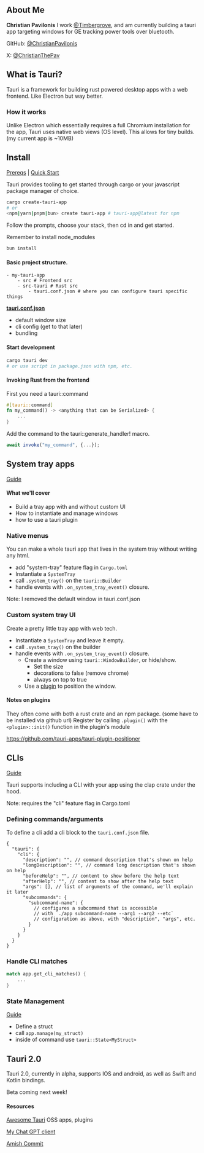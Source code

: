 ## About Me

**Christian Pavilonis**
I work [@Timbergrove](https://timbergrove.com/), and am currently building a tauri app targeting windows for GE tracking power tools over bluetooth.

GitHub: [@ChristianPavilonis](https://github.com/ChristianPavilonis)

X: [@ChristianThePav](https://twitter.com/ChristianThePav)

## What is Tauri?

Tauri is a framework for building rust powered desktop apps with a web frontend. Like Electron but way better.

### How it works

Unlike Electron which essentially requires a full Chromium installation for the app, Tauri uses native web views (OS level). This allows for tiny builds. (my current app is ~10MB)

## Install

[Prereqs](https://tauri.app/v1/guides/getting-started/prerequisites) | [Quick Start](https://tauri.app/v1/guides/getting-started/setup/)

Tauri provides tooling to get started through cargo or your javascript package manager of choice.

```sh
cargo create-tauri-app
# or
<npm|yarn|pnpm|bun> create tauri-app # tauri-app@latest for npm
```

Follow the prompts, choose your stack, then cd in and get started.

Remember to install node_modules

```sh
bun install
```

#### Basic project structure.

```
- my-tauri-app
    - src # Frontend src
    - src-tauri # Rust src
        - tauri.conf.json # where you can configure tauri specific things
```

[**tauri.conf.json**](https://tauri.app/v1/api/config)

- default window size
- cli config (get to that later)
- bundling

#### Start development

```bash
cargo tauri dev
# or use script in package.json with npm, etc.
```

#### Invoking Rust from the frontend

First you need a tauri::command

```rust
#[tauri::command]
fn my_command() -> <anything that can be Serialized> {
    ...
}
```

Add the command to the tauri::generate_handler! macro.

```js
await invoke("my_command", {...});
```

## System tray apps

[Guide](https://tauri.app/v1/guides/features/system-tray)

#### What we'll cover

- Build a tray app with and without custom UI
- How to instantiate and manage windows
- how to use a tauri plugin

### Native menus

You can make a whole tauri app that lives in the system tray without writing any html.

- add "system-tray" feature flag in `Cargo.toml`
- Instantiate a `SystemTray`
- call `.system_tray()` on the `tauri::Builder`
- handle events with `.on_system_tray_event()` closure.

Note: I removed the default window in tauri.conf.json

### Custom system tray UI

Create a pretty little tray app with web tech.

- Instantiate a `SystemTray` and leave it empty.
- call `.system_tray()` on the builder
- handle events with `.on_system_tray_event()` closure.
  - Create a window using `tauri::WindowBuilder`, or hide/show.
    - Set the size
    - decorations to false (remove chrome)
    - always on top to true
  - Use a [plugin](https://github.com/tauri-apps/tauri-plugin-positioner) to position the window.

#### Notes on plugins

They often come with both a rust crate and an npm package. (some have to be installed via github url)
Register by calling `.plugin()` with the `<plugin>::init()` function in the plugin's module

https://github.com/tauri-apps/tauri-plugin-positioner

## CLIs

[Guide](https://tauri.app/v1/guides/features/cli)

Tauri supports including a CLI with your app using the clap crate under the hood.

Note: requires the "cli" feature flag in Cargo.toml

### Defining commands/arguments

To define a cli add a cli block to the `tauri.conf.json` file.

```
{
  "tauri": {
    "cli": {
      "description": "", // command description that's shown on help
      "longDescription": "", // command long description that's shown on help
      "beforeHelp": "", // content to show before the help text
      "afterHelp": "", // content to show after the help text
      "args": [], // list of arguments of the command, we'll explain it later
      "subcommands": {
        "subcommand-name": {
          // configures a subcommand that is accessible
          // with `./app subcommand-name --arg1 --arg2 --etc`
          // configuration as above, with "description", "args", etc.
        }
      }
    }
  }
}
```

### Handle CLI matches

```rust
match app.get_cli_matches() {
    ...
}
```

### State Management

[Guide](https://tauri.app/v1/guides/features/command/#accessing-managed-state)

- Define a struct
- call `app.manage(my_struct)`
- inside of command use `tauri::State<MyStruct>`

## Tauri 2.0

Tauri 2.0, currently in alpha, supports IOS and android, as well as Swift and Kotlin bindings.

Beta coming next week!

#### Resources

[Awesome Tauri](https://github.com/tauri-apps/awesome-tauri) OSS apps, plugins

[My Chat GPT client](https://github.com/ChristianPavilonis/chat-gpt)

[Amish Commit](https://github.com/amishdev/amish-commit)
